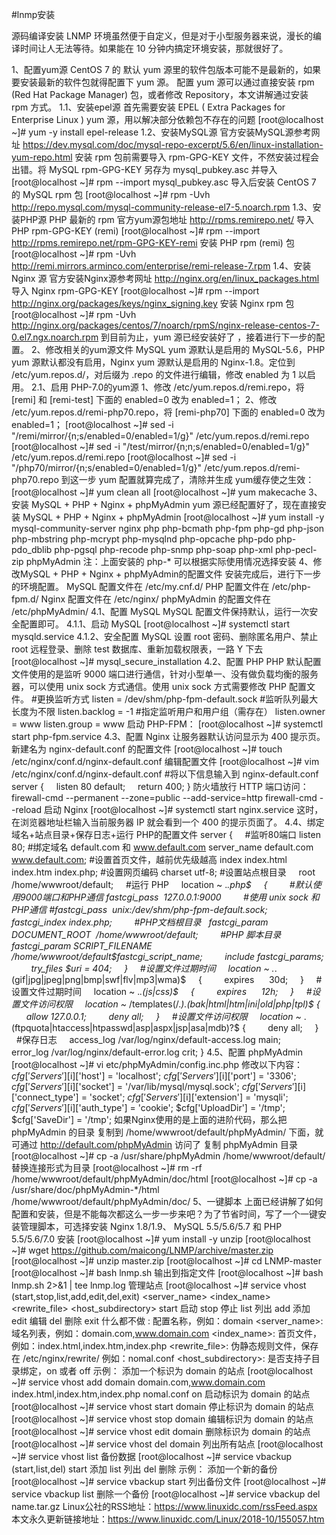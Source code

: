 #lnmp安装

源码编译安装 LNMP 环境虽然便于自定义，但是对于小型服务器来说，漫长的编译时间让人无法等待。如果能在 10 分钟内搞定环境安装，那就很好了。

1、配置yum源
CentOS 7 的 默认 yum 源里的软件包版本可能不是最新的，如果要安装最新的软件包就得配置下 yum 源。
配置 yum 源可以通过直接安装 rpm (Red Hat Package Manager) 包，或者修改 Repository，本文讲解通过安装 rpm 方式。
1.1、安装epel源
首先需要安装 EPEL ( Extra Packages for Enterprise Linux ) yum 源，用以解决部分依赖包不存在的问题
[root@localhost ~]# yum -y install epel-release
1.2、安装MySQL源
官方安装MySQL源参考网址
https://dev.mysql.com/doc/mysql-repo-excerpt/5.6/en/linux-installation-yum-repo.html
安装 rpm 包前需要导入 rpm-GPG-KEY 文件，不然安装过程会出错。将 MySQL rpm-GPG-KEY 另存为 mysql_pubkey.asc 并导入
[root@localhost ~]# rpm --import mysql_pubkey.asc
导入后安装 CentOS 7 的 MySQL rpm 包
[root@localhost ~]# rpm -Uvh http://repo.mysql.com/mysql-community-release-el7-5.noarch.rpm
1.3、安装PHP源
PHP 最新的 rpm 官方yum源包地址
http://rpms.remirepo.net/
导入 PHP rpm-GPG-KEY (remi)
[root@localhost ~]# rpm --import http://rpms.remirepo.net/rpm-GPG-KEY-remi
安装 PHP rpm (remi) 包
[root@localhost ~]# rpm -Uvh http://remi.mirrors.arminco.com/enterprise/remi-release-7.rpm
1.4、安装 Nginx 源
官方安装Nginx源参考网址
http://nginx.org/en/linux_packages.html
导入 Nginx rpm-GPG-KEY
[root@localhost ~]# rpm --import http://nginx.org/packages/keys/nginx_signing.key
安装 Nginx rpm 包
[root@localhost ~]# rpm -Uvh http://nginx.org/packages/centos/7/noarch/rpmS/nginx-release-centos-7-0.el7.ngx.noarch.rpm
到目前为止，yum 源已经安装好了 ，接着进行下一步的配置。
2、修改相关的yum源文件
MySQL yum 源默认是启用的 MySQL-5.6，PHP yum 源默认都没有启用，Nginx yum 源默认是启用的 Nginx-1.8。定位到 /etc/yum.repos.d/，对后缀为 .repo 的文件进行编辑，修改 enabled 为 1 以启用。
2.1、启用 PHP-7.0的yum源
1、修改 /etc/yum.repos.d/remi.repo，将 [remi] 和 [remi-test] 下面的 enabled=0 改为 enabled=1；
2、修改 /etc/yum.repos.d/remi-php70.repo，将 [remi-php70] 下面的 enabled=0 改为 enabled=1；
[root@localhost ~]# sed -i "/remi\/mirror/{n;s/enabled=0/enabled=1/g}" /etc/yum.repos.d/remi.repo
[root@localhost ~]# sed -i "/test\/mirror/{n;n;s/enabled=0/enabled=1/g}" /etc/yum.repos.d/remi.repo
[root@localhost ~]# sed -i "/php70\/mirror/{n;s/enabled=0/enabled=1/g}" /etc/yum.repos.d/remi-php70.repo
到这一步 yum 配置就算完成了，清除并生成 yum缓存使之生效：
[root@localhost ~]# yum clean all
[root@localhost ~]# yum makecache
3、安装 MySQL + PHP + Nginx + phpMyAdmin
yum 源已经配置好了，现在直接安装 MySQL + PHP + Nginx + phpMyAdmin
[root@localhost ~]# yum install -y mysql-community-server nginx php php-bcmath php-fpm php-gd php-json php-mbstring php-mcrypt php-mysqlnd php-opcache php-pdo php-pdo_dblib php-pgsql php-recode php-snmp php-soap php-xml php-pecl-zip phpMyAdmin
注：上面安装的 php-* 可以根据实际使用情况选择安装
4、修改MySQL + PHP + Nginx + phpMyAdmin的配置文件
安装完成后，进行下一步的环境配置。
MySQL 配置文件在 /etc/my.cnf.d/
PHP 配置文件在 /etc/php-fpm.d/
Nginx 配置文件在 /etc/nginx/
phpMyAdmin 的配置文件在 /etc/phpMyAdmin/
4.1、配置 MySQL
MySQL 配置文件保持默认，运行一次安全配置即可。
4.1.1、启动 MySQL
[root@localhost ~]# systemctl start mysqld.service
4.1.2、安全配置 MySQL
设置 root 密码、删除匿名用户、禁止 root 远程登录、删除 test 数据库、重新加载权限表，一路 Y 下去
[root@localhost ~]# mysql_secure_installation
4.2、配置 PHP
PHP 默认配置文件使用的是监听 9000 端口进行通信，针对小型单一、没有做负载均衡的服务器，可以使用 unix sock 方式通信。使用 unix sock 方式需要修改 PHP 配置文件。
#更换监听方式
listen = /dev/shm/php-fpm-default.sock
#监听队列最大长度为不限
listen.backlog = -1
#指定监听用户和用户组（需存在）
listen.owner = www
listen.group = www
启动 PHP-FPM：
[root@localhost ~]# systemctl start php-fpm.service
4.3、配置 Nginx
让服务器默认访问显示为 400 提示页。
新建名为 nginx-default.conf 的配置文件
[root@localhost ~]# touch /etc/nginx/conf.d/nginx-default.conf
编辑配置文件
[root@localhost ~]# vim /etc/nginx/conf.d/nginx-default.conf
#将以下信息输入到 nginx-default.conf
server
{
    listen 80 default;
    return 400;
}
防火墙放行 HTTP 端口访问：
firewall-cmd --permanent --zone=public --add-service=http
firewall-cmd --reload
启动 Nginx
[root@localhost ~]# systemctl start nginx.service
这时，在浏览器地址栏输入当前服务器 IP 就会看到一个 400 的提示页面了。
4.4、绑定域名+站点目录+保存日志+运行 PHP的配置文件
server
{
    #监听80端口
listen 80;
#绑定域名 default.com 和 www.default.com
server_name default.com www.default.com;
#设置首页文件，越前优先级越高
index index.html index.htm index.php;
#设置网页编码
charset utf-8;
#设置站点根目录
    root  /home/wwwroot/default;
    #运行 PHP
    location ~ .*\.php$
    {
        #默认使用9000端口和PHP通信
fastcgi_pass  127.0.0.1:9000
        #使用 unix sock 和PHP通信
#fastcgi_pass  unix:/dev/shm/php-fpm-default.sock;
        fastcgi_index index.php;
        #PHP文档根目录
  fastcgi_param DOCUMENT_ROOT  /home/wwwroot/default;
        #PHP 脚本目录
fastcgi_param SCRIPT_FILENAME  /home/wwwroot/default$fastcgi_script_name;
        include fastcgi_params;
        try_files $uri = 404;
    }
    #设置文件过期时间
    location ~ .*\.(gif|jpg|jpeg|png|bmp|swf|flv|mp3|wma)$
    {
        expires      30d;
    }
    #设置文件过期时间
    location ~ .*\.(js|css)$
    {
        expires      12h;
    }
    #设置文件访问权限
    location ~* /templates(/.*)\.(bak|html|htm|ini|old|php|tpl)$ {
        allow 127.0.0.1;
        deny all;
    }
    #设置文件访问权限
    location ~* \.(ftpquota|htaccess|htpasswd|asp|aspx|jsp|asa|mdb)?$ {
        deny all;
    }
    #保存日志
    access_log /var/log/nginx/default-access.log main;
    error_log /var/log/nginx/default-error.log crit;
}
4.5、配置 phpMyAdmin
[root@localhost ~]# vi etc/phpMyAdmin/config.inc.php
修改以下内容：
$cfg['Servers'][$i]['host'] = 'localhost';
$cfg['Servers'][$i]['port'] = '3306';
$cfg['Servers'][$i]['socket'] = '/var/lib/mysql/mysql.sock';
$cfg['Servers'][$i]['connect_type'] = 'socket';
$cfg['Servers'][$i]['extension'] = 'mysqli';
$cfg['Servers'][$i]['auth_type'] = 'cookie';
$cfg['UploadDir'] = '/tmp';
$cfg['SaveDir'] = '/tmp';
如果Nginx使用的是上面的进阶代码，那么把 phpMyAdmin 的目录 复制到 /home/wwwroot/default/phpMyAdmin/ 下面，就可通过 http://default.com/phpMyAdmin 访问了
复制 phpMyAdmin 目录
[root@localhost ~]# cp -a /usr/share/phpMyAdmin /home/wwwroot/default/
替换连接形式为目录
[root@localhost ~]# rm -rf /home/wwwroot/default/phpMyAdmin/doc/html
[root@localhost ~]# cp -a /usr/share/doc/phpMyAdmin-<span>*</span>/html /home/wwwroot/default/phpMyAdmin/doc/
5、一键脚本
上面已经讲解了如何配置和安装，但是不能每次都这么一步一步来吧？为了节省时间，写了一个一键安装管理脚本，可选择安装 Nginx 1.8/1.9、 MySQL 5.5/5.6/5.7 和 PHP 5.5/5.6/7.0
安装
[root@localhost ~]# yum install -y unzip
[root@localhost ~]# wget https://github.com/maicong/LNMP/archive/master.zip
[root@localhost ~]# unzip master.zip
[root@localhost ~]# cd LNMP-master
[root@localhost ~]# bash lnmp.sh
输出到指定文件
[root@localhost ~]# bash lnmp.sh 2>&1 | tee lnmp.log
管理站点
[root@localhost ~]# service vhost (start,stop,list,add,edit,del,exit) <domain> <server_name> <index_name> <rewrite_file> <host_subdirectory>
start 启动
stop 停止
list 列出
add 添加
edit 编辑
del 删除
exit 什么都不做
<domain>: 配置名称，例如：domain
<server_name>: 域名列表，例如：domain.com,www.domain.com
<index_name>: 首页文件，例如：index.html,index.htm,index.php
<rewrite_file>: 伪静态规则文件，保存在 /etc/nginx/rewrite/ 例如：nomal.conf
<host_subdirectory>: 是否支持子目录绑定，on 或者 off
示例：
添加一个标识为 domain 的站点
[root@localhost ~]# service vhost add domain domain.com,www.domain.com index.html,index.htm,index.php nomal.conf on
启动标识为 domain 的站点
[root@localhost ~]# service vhost start domain
停止标识为 domain 的站点
[root@localhost ~]# service vhost stop domain
编辑标识为 domain 的站点
[root@localhost ~]# service vhost edit domain
删除标识为 domain 的站点
[root@localhost ~]# service vhost del domain
列出所有站点
[root@localhost ~]# service vhost list
备份数据
[root@localhost ~]# service vbackup (start,list,del) <delete name.tar.gz>
start 添加
list 列出
del 删除
示例：
添加一个新的备份
[root@localhost ~]# service vbackup start
列出备份文件
[root@localhost ~]# service vbackup list
删除一个备份
[root@localhost ~]# service vbackup del name.tar.gz
Linux公社的RSS地址：https://www.linuxidc.com/rssFeed.aspx
本文永久更新链接地址：https://www.linuxidc.com/Linux/2018-10/155057.htm
